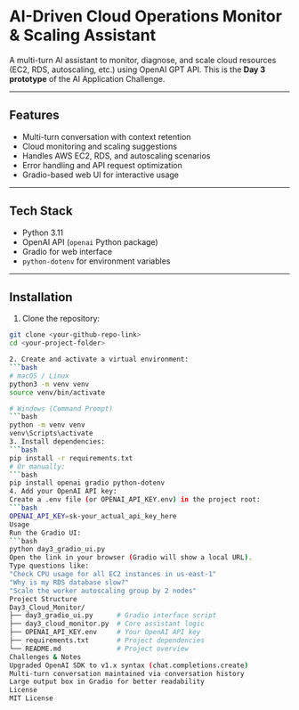 # AI-Driven Cloud Operations Monitor & Scaling Assistant

A multi-turn AI assistant to monitor, diagnose, and scale cloud resources (EC2, RDS, autoscaling, etc.) using OpenAI GPT API. This is the **Day 3 prototype** of the AI Application Challenge.

---

## Features

- Multi-turn conversation with context retention
- Cloud monitoring and scaling suggestions
- Handles AWS EC2, RDS, and autoscaling scenarios
- Error handling and API request optimization
- Gradio-based web UI for interactive usage

---

## Tech Stack

- Python 3.11
- OpenAI API (`openai` Python package)
- Gradio for web interface
- `python-dotenv` for environment variables

---

## Installation

1. Clone the repository:

```bash
git clone <your-github-repo-link>
cd <your-project-folder>

2. Create and activate a virtual environment:
```bash
# macOS / Linux
python3 -m venv venv
source venv/bin/activate

# Windows (Command Prompt)
```bash
python -m venv venv
venv\Scripts\activate
3. Install dependencies:
```bash
pip install -r requirements.txt
# Or manually:
```bash
pip install openai gradio python-dotenv
4. Add your OpenAI API key:
Create a .env file (or OPENAI_API_KEY.env) in the project root:
```bash
OPENAI_API_KEY=sk-your_actual_api_key_here
Usage
Run the Gradio UI:
```bash
python day3_gradio_ui.py
Open the link in your browser (Gradio will show a local URL).
Type questions like:
"Check CPU usage for all EC2 instances in us-east-1"
"Why is my RDS database slow?"
"Scale the worker autoscaling group by 2 nodes"
Project Structure
Day3_Cloud_Monitor/
├── day3_gradio_ui.py      # Gradio interface script
├── day3_cloud_monitor.py  # Core assistant logic
├── OPENAI_API_KEY.env     # Your OpenAI API key
├── requirements.txt       # Project dependencies
└── README.md              # Project overview
Challenges & Notes
Upgraded OpenAI SDK to v1.x syntax (chat.completions.create)
Multi-turn conversation maintained via conversation history
Large output box in Gradio for better readability
License
MIT License 
